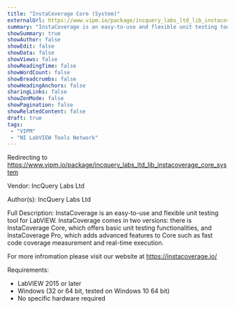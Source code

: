 ```yaml
---
title: "InstaCoverage Core (System)"
externalUrl: https://www.vipm.io/package/incquery_labs_ltd_lib_instacoverage_core_system
summary: "InstaCoverage is an easy-to-use and flexible unit testing tool for LabVIEW."
showSummary: true
showAuthor: false
showEdit: false
showData: false
showViews: false
showReadingTime: false
showWordCount: false
showBreadcrumbs: false
showHeadingAnchors: false
sharingLinks: false
showZenMode: false
showPagination: false
showRelatedContent: false
draft: true
tags:
 - "VIPM"
 - "NI LabVIEW Tools Network"
---
```


Redirecting to https://www.vipm.io/package/incquery_labs_ltd_lib_instacoverage_core_system

Vendor: IncQuery Labs Ltd

Author(s): IncQuery Labs Ltd
 
Full Description:
InstaCoverage is an easy-to-use and flexible unit testing tool for LabVIEW. InstaCoverage comes in two versions: there is InstaCoverage Core, which offers basic unit testing functionalities, and InstaCoverage Pro, which adds advanced features to Core such as fast code coverage measurement and real-time execution.

For more infromation please visit our website at https://instacoverage.io/

Requirements:
 - LabVIEW 2015 or later
 - Windows (32 or 64 bit, tested on Windows 10 64 bit)
 - No specific hardware required